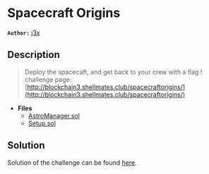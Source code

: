 # Spacecraft Origins

**`Author:`** [j3x]()

## Description

> Deploy the spacecaft, and get back to your crew with a flag !
> challenge page: [http://blockchain3.shellmates.club/spacecraftorigins/](http://blockchain3.shellmates.club/spacecraftorigins/)





- **Files** 
 	- [AstroManager.sol](contracts/AstroManager.sol)
	- [Setup.sol](contracts/Setup.sol)  





## Solution
Solution of the challenge can be found [here](solution/).
